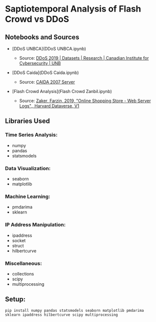 # Saptiotemporal Analysis of Flash Crowd vs DDoS

## Notebooks and Sources


- [DDoS  UNBCA](DDoS UNBCA.ipynb)

  - Source: [DDoS 2019 | Datasets | Research | Canadian Institute for Cybersecurity | UNB](https://www.unb.ca/cic/datasets/ddos-2019.html)

- [DDoS  Caida](DDoS Caida.ipynb)

  - Source: [CAIDA 2007 Server](https://data.caida.org/datasets/security/ddos-20070804/)

- [Flash Crowd Analysis](Flash Crowd Zanbil.ipynb)

  - Source: [Zaker, Farzin, 2019, "Online Shopping Store - Web Server Logs",, Harvard Dataverse, V1](https://dataverse.harvard.edu/dataset.xhtml?persistentId=doi:10.7910/DVN/2QYZBT)




## Libraries Used

### Time Series Analysis:

- numpy
- pandas
- statsmodels

### Data Visualization:

- seaborn
- matplotlib

### Machine Learning:

- pmdarima
- sklearn

### IP Address Manipulation:

- ipaddress
- socket
- struct
- hilbertcurve

### Miscellaneous:

- collections
- scipy
- multiprocessing

## Setup:

`pip install numpy pandas statsmodels seaborn matplotlib pmdarima sklearn ipaddress hilbertcurve scipy multiprocessing`
